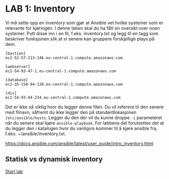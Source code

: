 # LAB 1: Inventory
Vi må sette opp en inventory som gjør at Ansible vet hvilke systemer som er relevante for kjøringen. I denne laben skal du ha fått en oversikt over noen systemer. Putt disse inn i en fil, f.eks. inventory.txt og legg til en tagg som beskriver funksjonen slik at vi senere kan gruppere forskjellige plays på dem.

```
[bastion]
ec2-52-57-213-146.eu-central-1.compute.amazonaws.com

[webserver]
ec2-54-93-47-1.eu-central-1.compute.amazonaws.com

[database]
ec2-35-158-94-120.eu-central-1.compute.amazonaws.com

[div]
ec2-54-93-44-234.eu-central-1.compute.amazonaws.com
```

Det er ikke så viktig hvor du legger denne filen. Du vil referere til den senere med filnavn, såfremt du ikke legger den på standardlokasjonen ```/etc/ansible/hosts```. Legger du den der vil du kunne droppe ```-i``` parameteret når du senere skal kjøre ```ansible-playbook```. For labbens del forutsettes det at du legger den i katalogen hvor du vanligvis kommer til å kjøre ansible fra, f.eks. ~/ansible/inventory.txt.

https://docs.ansible.com/ansible/latest/user_guide/intro_inventory.html

## Statisk vs dynamisk inventory

[Start lab](lab/1-inventory.md)